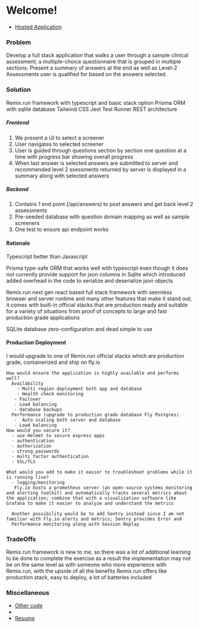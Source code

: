 # Welcome!

- [Hosted Application](https://bds-coding-exercise.onrender.com)

### Problem

Develop a full stack application that walks a user through a sample clinical assessment; 
a multiple-choice questionnaire that is grouped in multiple sections.  Present a summary
of answers at the end as well as Level-2 Assessments user is qualified for 
based on the answers selected.


### Solution

Remix.run framework with typescript and basic stack option
Prisma ORM with sqlite database
Tailwind CSS 
Jest Test Runner 
REST architecture 

##### Frontend
  1. We present a UI to select a screener
  2. User navigates to selected screener 
  3. User is guided through questions section by section one question at a time with progress bar showing overall progress 
  4. When last answer is selected answers are submitted to server and recommended level 2 ssessments returned by server is displayed in a summary along with selected answers

##### Backend
  1. Contains 1 end point (/api/answers) to post answers and get back level 2 assessments
  2. Pre-seeded database with question domain mapping as well as sample screeners
  3. One test to ensure api endpoint works

#### Rationale

 Typescript better than Javascript
 
 Prisma type-safe ORM that works well with typescript even though it does not currently provide support for json
 columns in Sqlite which introduced added overhead in the code to serialize and deserialize json objects
 
 Remix.run next gen react based full stack framework with seemless browser and server runtime and many other features that make it stand out; it comes with built-in official stacks that are production ready and suitable for a variety of situations from proof of concepts to large and fast production grade applications
 
 SQLite database zero-configuration and dead simple to use

#### Production Deployment

I would upgrade to one of Remix.run official stacks which are production grade, containerized and ship on fly.io 

    How would ensure the application is highly available and performs well?
      Availability
        - Multi region deployment both app and database 
        - Health check monitoring
       - Failover 
       - Load balancing
       - database backups
      Performance (upgrade to production grade database Fly Postgres)
       -  Auto scaling both server and database
       - Load balancing 
    How would you secure it?
      - use Helmet to secure express apps
      - authentication
      - authorization 
      - strong passwords
      - multi factor authentication
      - SSL/TLS

    What would you add to make it easier to troubleshoot problems while it is running live?
      - logging/monitoring 
       Fly.io hosts a prometheus server (an open-source systems monitoring and alerting toolkit) and automatically tracks several metrics about the application; combine that with a visualization software like Grafana to make it easier to analyze and understand the metrics 
      
      Another possibility would be to add Sentry instead since I am not familiar with Fly.io alerts and metrics; Sentry provides Error and 
      Performance monitoring along with Session Replay
  
 ### TradeOffs      
 
 Remix.run framework is new to me, so there was a lot of additional learning to be done to complete the exercise as a result the implementation may not be on the same level as with someone who more experience with Remix.run,
 with the upside of all the benefits Remix.run offers like production stack, easy to deploy, a lot of batteries included
 
### Miscellaneous

- [Other code](https://drive.google.com/file/d/174UXhqfDkDw9W1SIfhaQtHlyuLp_-ktf/view?usp=sharing.)
- 
- [Resume](https://docs.google.com/document/d/16QrG0ipLVH9eo8Tjvl0sX5OCFIr5dYqh/edit?usp=sharing&ouid=116542929816862573061&rtpof=true&sd=true)